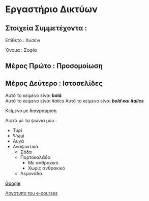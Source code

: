 # Εργαστήριο Δικτύων

## Στοιχεία Συμμετέχοντα : 
Επίθετο : Χυσένι 

Όνομα : Σοφία

## Mέρος Πρώτο : Προσομοίωση

## Μέρος Δεύτερο : Ιστοσελίδες

Αυτό το κείμενο είναι **bold**  
Αυτό το κείμενο είναι _italics_
Αυτό το κείμενο είναι **_bold και italics_**

Κείμενο με ~~διαγράμμιση~~

Λίστα με τα ψώνια μου : 

* Τυρί 
* Ψωμί 
* Αυγά
* Αναψυκτικά 
  * Σόδα
  * Πορτοκαλάδα
    * Με ανθρακικό 
    * Χωρίς ανθρακικό 
  * Λεμονάδα

[Google](https://www.google.com/)
 
[Λογότυπο του e-courses](https://ecourses.alis.uniwa.gr/pluginfile.php/1/theme_adaptable/logo/1629889299/top_header.png)

